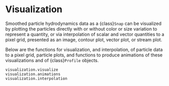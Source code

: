 # Visualization

Smoothed particle hydrodynamics data as a {class}`Snap` can be visualized by
plotting the particles directly with or without color or size variation to
represent a quantity, or via interpolation of scalar and vector quantities to a
pixel grid, presented as an image, contour plot, vector plot, or stream plot.

Below are the functions for visualization, and interpolation, of particle data
to a pixel grid, particle plots, and functions to produce animations of these
visualizations and of {class}`Profile` objects.

```{toctree}
visualization.visualize
visualization.animations
visualization.interpolation
```
